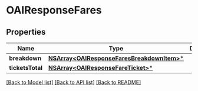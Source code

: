 # OAIResponseFares

## Properties
Name | Type | Description | Notes
------------ | ------------- | ------------- | -------------
**breakdown** | [**NSArray&lt;OAIResponseFaresBreakdownItem&gt;***](OAIResponseFaresBreakdownItem.md) |  | 
**ticketsTotal** | [**NSArray&lt;OAIResponseFareTicket&gt;***](OAIResponseFareTicket.md) |  | 

[[Back to Model list]](../README.md#documentation-for-models) [[Back to API list]](../README.md#documentation-for-api-endpoints) [[Back to README]](../README.md)


